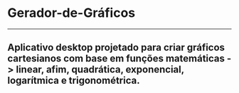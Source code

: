 # Gerador-de-Gráficos
-----------------------------------------------------------------------------------------------
Aplicativo desktop projetado para criar gráficos cartesianos com base em funções matemáticas -> linear, afim, quadrática, exponencial, logarítmica e trigonométrica.
-----------------------------------------------------------------------------------------------
